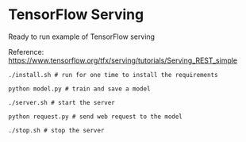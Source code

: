 # TensorFlow Serving
Ready to run example of TensorFlow serving

Reference: https://www.tensorflow.org/tfx/serving/tutorials/Serving_REST_simple

```
./install.sh # run for one time to install the requirements

python model.py # train and save a model

./server.sh # start the server

python request.py # send web request to the model

./stop.sh # stop the server
```
